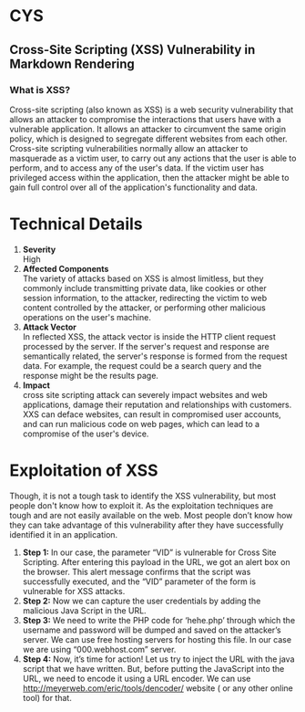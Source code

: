 # CYS
## Cross-Site Scripting (XSS) Vulnerability in Markdown Rendering  
### What is XSS?  
Cross-site scripting (also known as XSS) is a web security vulnerability that allows an attacker to compromise the interactions that users have with a vulnerable application. It allows an attacker to circumvent the same origin policy, which is designed to segregate different websites from each other. Cross-site scripting vulnerabilities normally allow an attacker to masquerade as a victim user, to carry out any actions that the user is able to perform, and to access any of the user's data. If the victim user has privileged access within the application, then the attacker might be able to gain full control over all of the application's functionality and data.  
# Technical Details  
1. **Severity**  
High
2. **Affected Components**  
The variety of attacks based on XSS is almost limitless, but they commonly include transmitting private data, like cookies or other session information, to the attacker, redirecting the victim to web content controlled by the attacker, or performing other malicious operations on the user's machine.
3. **Attack Vector**  
In reflected XSS, the attack vector is inside the HTTP client request processed by the server. If the server's request and response are semantically related, the server's response is formed from the request data. For example, the request could be a search query and the response might be the results page.
4. **Impact**  
cross site scripting attack can severely impact websites and web applications, damage their reputation and relationships with customers. XXS can deface websites, can result in compromised user accounts, and can run malicious code on web pages, which can lead to a compromise of the user's device.
# Exploitation of XSS  
Though, it is not a tough task to identify the XSS vulnerability, but most people don't know how to exploit it. As the exploitation techniques are tough and are not easily available on the web. Most people don’t know how they can take advantage of this vulnerability after they have successfully identified it in an application.  
1. **Step 1:**
In our case, the parameter “VID” is vulnerable for Cross Site Scripting. After entering this payload in the URL, we got an alert box on the browser. This alert message confirms that the script was successfully executed, and the “VID” parameter of the form is vulnerable for XSS attacks.
2. **Step 2:**
Now we can capture the user credentials by adding the malicious Java Script in the URL.
3. **Step 3:**
We need to write the PHP code for ‘hehe.php’ through which the username and password will be dumped and saved on the attacker’s server. We can use free hosting servers for hosting this file. In our case we are using “000.webhost.com” server.
4. **Step 4:**
Now, it’s time for action! Let us try to inject the URL with the java script that we have written. But, before putting the JavaScript into the URL, we need to encode it using a URL encoder. We can use http://meyerweb.com/eric/tools/dencoder/ website ( or any other online tool) for that.



